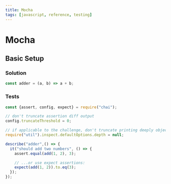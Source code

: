 ```yaml
---
title: Mocha
tags: [javascript, reference, testing]
---
```


# Mocha

## Basic Setup

### Solution

```javascript
const adder = (a, b) => a + b;
```

### Tests

```javascript
const {assert, config, expect} = require("chai");

// don't truncate assertion diff output
config.truncateThreshold = 0;

// if applicable to the challenge, don't truncate printing deeply objects
require("util").inspect.defaultOptions.depth = null;

describe("adder",() => {
  it("should add two numbers", () => {
    assert.equal(add(1, 2), 3);

    // ...or use expect assertions:
    expect(add(1, 2)).to.eq(3);
  });
});
```

<!--
TODO: Finish this reference
TODO: Add tutorial and link to it
TODO: Add any recipes and link to them
-->

